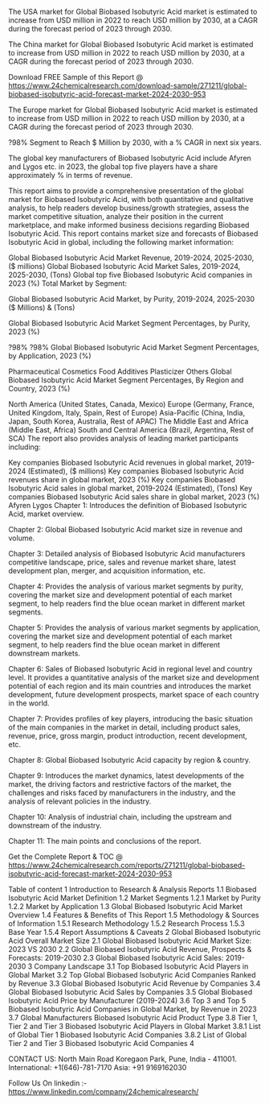 The USA market for Global Biobased Isobutyric Acid market is estimated to increase from USD million in 2022 to reach USD million by 2030, at a CAGR during the forecast period of 2023 through 2030.

The China market for Global Biobased Isobutyric Acid market is estimated to increase from USD million in 2022 to reach USD million by 2030, at a CAGR during the forecast period of 2023 through 2030.

Download FREE Sample of this Report @ https://www.24chemicalresearch.com/download-sample/271211/global-biobased-isobutyric-acid-forecast-market-2024-2030-953

The Europe market for Global Biobased Isobutyric Acid market is estimated to increase from USD million in 2022 to reach USD million by 2030, at a CAGR during the forecast period of 2023 through 2030.

?98% Segment to Reach $ Million by 2030, with a % CAGR in next six years.

The global key manufacturers of Biobased Isobutyric Acid include Afyren and Lygos etc. in 2023, the global top five players have a share approximately % in terms of revenue.

This report aims to provide a comprehensive presentation of the global market for Biobased Isobutyric Acid, with both quantitative and qualitative analysis, to help readers develop business/growth strategies, assess the market competitive situation, analyze their position in the current marketplace, and make informed business decisions regarding Biobased Isobutyric Acid. This report contains market size and forecasts of Biobased Isobutyric Acid in global, including the following market information:

Global Biobased Isobutyric Acid Market Revenue, 2019-2024, 2025-2030, ($ millions)
Global Biobased Isobutyric Acid Market Sales, 2019-2024, 2025-2030, (Tons)
Global top five Biobased Isobutyric Acid companies in 2023 (%)
Total Market by Segment:

Global Biobased Isobutyric Acid Market, by Purity, 2019-2024, 2025-2030 ($ Millions) & (Tons)

Global Biobased Isobutyric Acid Market Segment Percentages, by Purity, 2023 (%)

?98%
?98%
Global Biobased Isobutyric Acid Market Segment Percentages, by Application, 2023 (%)

Pharmaceutical
Cosmetics
Food Additives
Plasticizer
Others
Global Biobased Isobutyric Acid Market Segment Percentages, By Region and Country, 2023 (%)

North America (United States, Canada, Mexico)
Europe (Germany, France, United Kingdom, Italy, Spain, Rest of Europe)
Asia-Pacific (China, India, Japan, South Korea, Australia, Rest of APAC)
The Middle East and Africa (Middle East, Africa)
South and Central America (Brazil, Argentina, Rest of SCA)
The report also provides analysis of leading market participants including:

Key companies Biobased Isobutyric Acid revenues in global market, 2019-2024 (Estimated), ($ millions)
Key companies Biobased Isobutyric Acid revenues share in global market, 2023 (%)
Key companies Biobased Isobutyric Acid sales in global market, 2019-2024 (Estimated), (Tons)
Key companies Biobased Isobutyric Acid sales share in global market, 2023 (%)
Afyren
Lygos
Chapter 1: Introduces the definition of Biobased Isobutyric Acid, market overview.

Chapter 2: Global Biobased Isobutyric Acid market size in revenue and volume.

Chapter 3: Detailed analysis of Biobased Isobutyric Acid manufacturers competitive landscape, price, sales and revenue market share, latest development plan, merger, and acquisition information, etc.

Chapter 4: Provides the analysis of various market segments by purity, covering the market size and development potential of each market segment, to help readers find the blue ocean market in different market segments.

Chapter 5: Provides the analysis of various market segments by application, covering the market size and development potential of each market segment, to help readers find the blue ocean market in different downstream markets.

Chapter 6: Sales of Biobased Isobutyric Acid in regional level and country level. It provides a quantitative analysis of the market size and development potential of each region and its main countries and introduces the market development, future development prospects, market space of each country in the world.

Chapter 7: Provides profiles of key players, introducing the basic situation of the main companies in the market in detail, including product sales, revenue, price, gross margin, product introduction, recent development, etc.

Chapter 8: Global Biobased Isobutyric Acid capacity by region & country.

Chapter 9: Introduces the market dynamics, latest developments of the market, the driving factors and restrictive factors of the market, the challenges and risks faced by manufacturers in the industry, and the analysis of relevant policies in the industry.

Chapter 10: Analysis of industrial chain, including the upstream and downstream of the industry.

Chapter 11: The main points and conclusions of the report.

Get the Complete Report & TOC @ https://www.24chemicalresearch.com/reports/271211/global-biobased-isobutyric-acid-forecast-market-2024-2030-953

Table of content
1 Introduction to Research & Analysis Reports
1.1 Biobased Isobutyric Acid Market Definition
1.2 Market Segments
1.2.1 Market by Purity
1.2.2 Market by Application
1.3 Global Biobased Isobutyric Acid Market Overview
1.4 Features & Benefits of This Report
1.5 Methodology & Sources of Information
1.5.1 Research Methodology
1.5.2 Research Process
1.5.3 Base Year
1.5.4 Report Assumptions & Caveats
2 Global Biobased Isobutyric Acid Overall Market Size
2.1 Global Biobased Isobutyric Acid Market Size: 2023 VS 2030
2.2 Global Biobased Isobutyric Acid Revenue, Prospects & Forecasts: 2019-2030
2.3 Global Biobased Isobutyric Acid Sales: 2019-2030
3 Company Landscape
3.1 Top Biobased Isobutyric Acid Players in Global Market
3.2 Top Global Biobased Isobutyric Acid Companies Ranked by Revenue
3.3 Global Biobased Isobutyric Acid Revenue by Companies
3.4 Global Biobased Isobutyric Acid Sales by Companies
3.5 Global Biobased Isobutyric Acid Price by Manufacturer (2019-2024)
3.6 Top 3 and Top 5 Biobased Isobutyric Acid Companies in Global Market, by Revenue in 2023
3.7 Global Manufacturers Biobased Isobutyric Acid Product Type
3.8 Tier 1, Tier 2 and Tier 3 Biobased Isobutyric Acid Players in Global Market
3.8.1 List of Global Tier 1 Biobased Isobutyric Acid Companies
3.8.2 List of Global Tier 2 and Tier 3 Biobased Isobutyric Acid Companies
4

CONTACT US:
North Main Road Koregaon Park, Pune, India - 411001.
International: +1(646)-781-7170
Asia: +91 9169162030

Follow Us On linkedin :- https://www.linkedin.com/company/24chemicalresearch/
